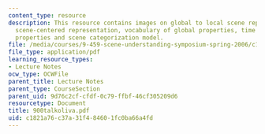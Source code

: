 ```yaml
---
content_type: resource
description: This resource contains images on global to local scene representation,
  scene-centered representation, vocabulary of global properties, time course of global
  properties and scene categorization model.
file: /media/courses/9-459-scene-understanding-symposium-spring-2006/c1821a76c37a31f484601fc0ba66a4fd_900talkoliva.pdf
file_type: application/pdf
learning_resource_types:
- Lecture Notes
ocw_type: OCWFile
parent_title: Lecture Notes
parent_type: CourseSection
parent_uid: 9d76c2cf-cfdf-0c79-ffbf-46cf305209d6
resourcetype: Document
title: 900talkoliva.pdf
uid: c1821a76-c37a-31f4-8460-1fc0ba66a4fd
---
```

